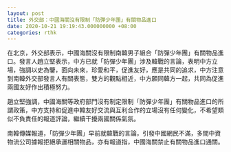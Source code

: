```yaml
---
layout: post
title: 外交部：中國海關沒有限制「防彈少年團」有關物品進口
date: 2020-10-21 19:19:43.000000000 +08:00
categories: rthk
---
```


在北京，外交部表示，中國海關沒有限制南韓男子組合「防彈少年團」有關物品進口。發言人趙立堅表示，中方已就「防彈少年團」涉及韓戰的言論，表明中方立場，強調以史為鑒，面向未來，珍愛和平，促進友好，應是共同的追求，中方注意到南韓外交部發言人有關表態，雙方的觀點相近，中方願同韓方一起，共同為促進兩國友好作出積極努力。

趙立堅強調，中國海關等政府部門沒有制定限制「防彈少年團」有關物品進口的所謂政策，中方支持和促進中韓友好交流與互利合作的立場沒有任何變化，不希望類似不負責任的報道評論，繼續干擾兩國關係氣氛。

南韓傳媒報道，「防彈少年團」早前就韓戰的言論，引發中國網民不滿，多間中資物流公司據報拒絕承運相關物品，亦有報道指，中國海關禁止有關物品進口通關。
